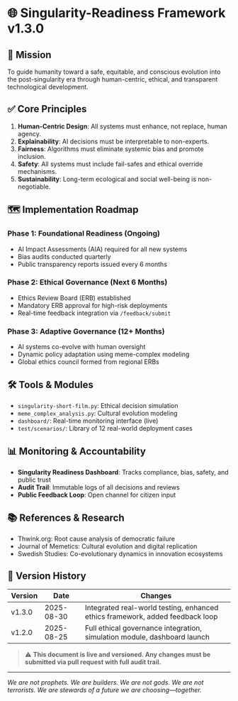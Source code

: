 # 🌐 Singularity-Readiness Framework v1.3.0

## 🎯 Mission
To guide humanity toward a safe, equitable, and conscious evolution into the post-singularity era through human-centric, ethical, and transparent technological development.

## ✅ Core Principles
1. **Human-Centric Design**: All systems must enhance, not replace, human agency.
2. **Explainability**: AI decisions must be interpretable to non-experts.
3. **Fairness**: Algorithms must eliminate systemic bias and promote inclusion.
4. **Safety**: All systems must include fail-safes and ethical override mechanisms.
5. **Sustainability**: Long-term ecological and social well-being is non-negotiable.

## 🗺️ Implementation Roadmap

### Phase 1: Foundational Readiness (Ongoing)
- AI Impact Assessments (AIA) required for all new systems
- Bias audits conducted quarterly
- Public transparency reports issued every 6 months

### Phase 2: Ethical Governance (Next 6 Months)
- Ethics Review Board (ERB) established
- Mandatory ERB approval for high-risk deployments
- Real-time feedback integration via `/feedback/submit`

### Phase 3: Adaptive Governance (12+ Months)
- AI systems co-evolve with human oversight
- Dynamic policy adaptation using meme-complex modeling
- Global ethics council formed from regional ERBs

## 🛠️ Tools & Modules
- `singularity-short-film.py`: Ethical decision simulation
- `meme_complex_analysis.py`: Cultural evolution modeling
- `dashboard/`: Real-time monitoring interface (live)
- `test/scenarios/`: Library of 12 real-world deployment cases

## 📊 Monitoring & Accountability
- **Singularity Readiness Dashboard**: Tracks compliance, bias, safety, and public trust
- **Audit Trail**: Immutable logs of all decisions and reviews
- **Public Feedback Loop**: Open channel for citizen input

## 📚 References & Research
- Thwink.org: Root cause analysis of democratic failure
- Journal of Memetics: Cultural evolution and digital replication
- Swedish Studies: Co-evolutionary dynamics in innovation ecosystems

## 📝 Version History
| Version | Date | Changes |
|--------|------|--------|
| v1.3.0 | 2025-08-30 | Integrated real-world testing, enhanced ethics framework, added feedback loop |
| v1.2.0 | 2025-08-25 | Full ethical governance integration, simulation module, dashboard launch |

> ⚠️ **This document is live and versioned. Any changes must be submitted via pull request with full audit trail.**

---

*We are not prophets. We are builders. We are not gods. We are not terrorists. We are stewards of a future we are choosing—together.*